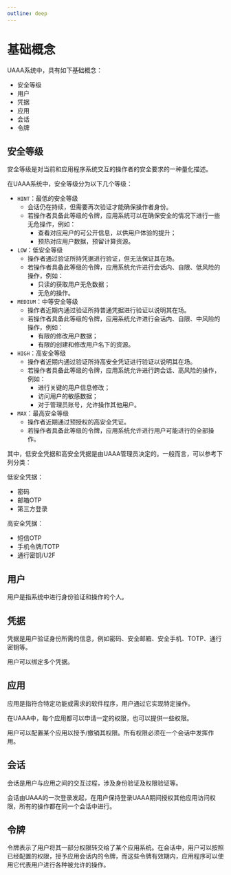 ```yaml
---
outline: deep
---
```


# 基础概念

UAAA系统中，具有如下基础概念：

- 安全等级
- 用户
- 凭据
- 应用
- 会话
- 令牌

## 安全等级

安全等级是对当前和应用程序系统交互的操作者的安全要求的一种量化描述。

在UAAA系统中，安全等级分为以下几个等级：

- `HINT`：最低的安全等级
  - 会话仍在持续，但需要再次验证才能确保操作者身份。
  - 若操作者具备此等级的令牌，应用系统可以在确保安全的情况下进行一些无危操作，例如：
    - 查看对应用户的可公开信息，以供用户体验的提升；
    - 预热对应用户数据，预留计算资源。
- `LOW`：低安全等级
  - 操作者通过验证所持凭据进行验证，但无法保证其在场。
  - 若操作者具备此等级的令牌，应用系统允许进行会话内、自限、低风险的操作，例如：
    - 只读的获取用户无危数据；
    - 无危的操作。
- `MEDIUM`：中等安全等级
  - 操作者近期内通过验证所持普通凭据进行验证以说明其在场。
  - 若操作者具备此等级的令牌，应用系统允许进行会话内、自限、中风险的操作，例如：
    - 有限的修改用户数据；
    - 有限的创建和修改用户名下的资源。
- `HIGH`：高安全等级
  - 操作者近期内通过验证所持高安全凭证进行验证以说明其在场。
  - 若操作者具备此等级的令牌，应用系统允许进行跨会话、高风险的操作，例如：
    - 进行关键的用户信息修改；
    - 访问用户的敏感数据；
    - 对于管理员账号，允许操作其他用户。
- `MAX`：最高安全等级
  - 操作者近期通过预授权的高安全凭证。
  - 若操作者具备此等级的令牌，应用系统允许进行用户可能进行的全部操作。

其中，低安全凭据和高安全凭据是由UAAA管理员决定的。一般而言，可以参考下列分类：

低安全凭据：

- 密码
- 邮箱OTP
- 第三方登录

高安全凭据：

- 短信OTP
- 手机令牌/TOTP
- 通行密钥/U2F

## 用户

用户是指系统中进行身份验证和操作的个人。

## 凭据

凭据是用户验证身份所需的信息，例如密码、安全邮箱、安全手机、TOTP、通行密钥等。

用户可以绑定多个凭据。

## 应用

应用是指符合特定功能或需求的软件程序，用户通过它实现特定操作。

在UAAA中，每个应用都可以申请一定的权限，也可以提供一些权限。

用户可以配置某个应用以授予/撤销其权限。所有权限必须在一个会话中发挥作用。

## 会话

会话是用户与应用之间的交互过程，涉及身份验证及权限验证等。

会话由UAAA的一次登录发起，在用户保持登录UAAA期间授权其他应用访问权限，所有的操作都在同一个会话中进行。

## 令牌

令牌表示了用户将其一部分权限转交给了某个应用系统。在会话中，用户可以按照已经配置的权限，授予应用会话内的令牌，而这些令牌有效期内，应用程序可以使用它代表用户进行各种被允许的操作。
